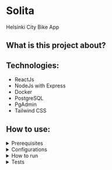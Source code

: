 # Solita
Helsinki City Bike App

## What is this project about?

## Technologies:

* ReactJs
* NodeJs with Express
* Docker
* PostgreSQL
* PgAdmin
* Tailwind CSS

## How to use:

<details>
	<summary>Prerequisites</summary>

* You must have Docker installed and running on your computer:
https://docs.docker.com/get-docker/

</details>


<details>
	<summary>Configurations</summary>

* Rename 'SOLITAenv' file in server folder to '.env'
	* Change POSTGRES_USER, POSTGRES_PASSWORD, PGADMIN_DEFAULT_EMAIL and PGADMIN_DEFAULT_PASSWORD to whatever you want
* Change the "Username" in db/servers.json file to same than your POSTGRES_USER in your .env file
* Unzip all the .zip files in db/journey_data folder to the same folder
</details>

<details>
	<summary>How to run</summary>

* Open terminal in to the projects root folder and: 'docker-compose up' and wait a couple of minutes that everything is up and running.
* Open your browser and:
	* Frontend: http://localhost:3000
	* Backend: http://localhost:3001
	* Database: http://localhost:8080
		* Login to pgAdmin with your credentials (email and password from your .env file)
		* Tables are in: Server Group 1 => myProject => Schemas => public => Tables

</details>

<details>
	<summary>Tests</summary>

## Using Cypress for end to end testing for this project
### First have the app up and running
* Running Cypress on the background
	* Open new terminal in the frontend folder => npm run cypress:open
	* New window pops up. Choose E2E Testing => Choose your browser (I suggest Chrome) => run the tests by clicking test file
### Or
* Running all the tests at once
	* Open new terminal in the frontend folder => npm run test:e2e

</details>
